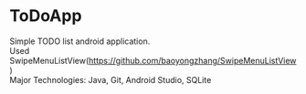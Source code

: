 # ToDoApp

Simple TODO list android application.</br>
Used SwipeMenuListView(https://github.com/baoyongzhang/SwipeMenuListView)</br>
Major Technologies: Java, Git, Android Studio, SQLite
